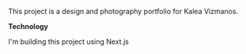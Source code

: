 This project is a design and photography portfolio for Kalea Vizmanos.

**Technology**

I'm building this project using Next.js

